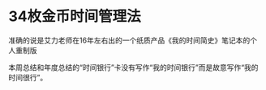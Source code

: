 # 34枚金币时间管理法
准确的说是艾力老师在16年左右出的一个纸质产品《我的时间简史》笔记本的个人重制版

本周总结和年度总结的“时间银行”卡没有写作“我的时间银行”而是故意写作“我的时间很行”。
